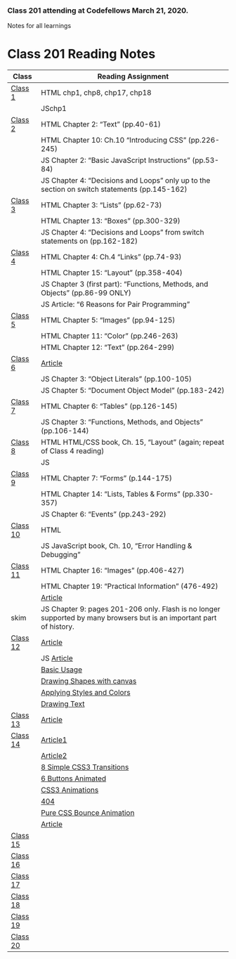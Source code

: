 ### Class 201 attending at Codefellows March 21, 2020. 
Notes for all learnings

# Class 201 Reading Notes

| Class    | Reading Assignment|
---------|----------------------|
|[Class 1](https://misalz.github.io/Reading-Notes/Class-01.md)| HTML chp1, chp8, chp17, chp18|
||JSchp1|
|[Class 2](https://misalz.github.io/Reading-Notes/Class-02.md)  | HTML Chapter 2: “Text” (pp.40-61)
|         | HTML Chapter 10: Ch.10 “Introducing CSS” (pp.226-245)
|         | JS  Chapter 2: “Basic JavaScript Instructions” (pp.53-84)
|         | JS  Chapter 4: “Decisions and Loops” only up to the section on switch statements (pp.145-162)
|[Class 3](https://misalz.github.io/Reading-Notes/Class-03.md)  | HTML Chapter 3: “Lists” (pp.62-73)
|         | HTML Chapter 13: “Boxes” (pp.300-329)
|         | JS  Chapter 4: “Decisions and Loops” from switch statements on (pp.162-182)
|[Class 4](https://misalz.github.io/Reading-Notes/Class-04.md)  | HTML   Chapter 4: Ch.4 “Links” (pp.74-93)
|         | HTML Chapter 15: “Layout” (pp.358-404)
|         | JS Chapter 3 (first part): “Functions, Methods, and Objects” (pp.86-99 ONLY)
|         | JS Article: “6 Reasons for Pair Programming”
|[Class 5](https://misalz.github.io/Reading-Notes/Class-05.md)  | HTML Chapter 5: “Images” (pp.94-125)
|         | HTML Chapter 11: “Color” (pp.246-263)
|         | HTML Chapter 12: “Text” (pp.264-299)
|[Class 6](https://misalz.github.io/Reading-Notes/Class-06.md)  | [Article](http://simpleprogrammer.com/2013/07/15/understanding-the-problem-domain-is-the-hardest-part-of-programming)
|         | JS Chapter 3: “Object Literals” (pp.100-105)
|         | JS Chapter 5: “Document Object Model” (pp.183-242)
|[Class 7](https://misalz.github.io/Reading-Notes/Class-07.md)  | HTML Chapter 6: “Tables” (pp.126-145)
|         | JS Chapter 3: “Functions, Methods, and Objects” (pp.106-144)
|[Class 8](https://misalz.github.io/Reading-Notes/Class-08.md)  | HTML HTML/CSS book, Ch. 15, “Layout” (again; repeat of Class 4 reading)
|         | JS
|[Class 9](https://misalz.github.io/Reading-Notes/Class-09.md)  | HTML Chapter 7: “Forms” (p.144-175)
|         | HTML Chapter 14: “Lists, Tables & Forms” (pp.330-357)
|         | JS Chapter 6: “Events” (pp.243-292)
|[Class 10](https://misalz.github.io/Reading-Notes/Class-10.md) | HTML
|         | JS JavaScript book, Ch. 10, “Error Handling & Debugging”
|[Class 11](https://misalz.github.io/Reading-Notes/Class-11.md) | HTML Chapter 16: “Images” (pp.406-427)
|         | HTML Chapter 19: “Practical Information” (476-492)
|        | [Article](https://developer.mozilla.org/en-US/docs/Learn/JavaScript/Client-side_web_APIs/Video_and_audio_APIs)
| skim   | JS Chapter 9: pages 201-206 only. Flash is no longer supported by many browsers but is an important part of history.
|[Class 12](https://misalz.github.io/Reading-Notes/Class-12.md) | [Article](https://www.webdesignerdepot.com/2013/11/easily-create-stunning-animated-charts-with-chart-js/)
|         | JS [Article](http://www.chartjs.org/docs/)
|         | [Basic Usage](https://developer.mozilla.org/en-US/docs/Web/API/Canvas_API/Tutorial/Basic_usage)
|         | [Drawing Shapes with canvas](https://developer.mozilla.org/en-US/docs/Web/API/Canvas_API/Tutorial/Drawing_shapes)
|         | [Applying Styles and Colors](https://developer.mozilla.org/en-US/docs/Web/API/Canvas_API/Tutorial/Applying_styles_and_colors)
|         | [Drawing Text](https://developer.mozilla.org/en-US/docs/Web/API/Canvas_API/Tutorial/Drawing_text)
|[Class 13](https://misalz.github.io/Reading-Notes/Class-13.md) | [Article](http://diveinto.html5doctor.com/storage.html)
|[Class 14](https://misalz.github.io/Reading-Notes/Class-14.md) | [Article1](https://www.google.com/amp/mobile.nytimes.com/2016/02/28/magazine/what-google-learned-from-its-quest-to-build-the-perfect-team.amp.html)
|         | [Article2](http://learn.shayhowe.com/advanced-html-css/css-transforms/)
|         | [8 Simple CSS3 Transitions](http://learn.shayhowe.com/advanced-html-css/transitions-animations/)
|         | [6 Buttons Animated](http://www.webdesignerdepot.com/2014/05/8-simple-css3-transitions-that-will-wow-your-users)
|         | [CSS3 Animations](http://codepen.io/retyui/pen/ByoaXV)
|         | [404](http://codepen.io/kieranfivestars/pen/MYdQxX)
|         | [Pure CSS Bounce Animation](http://codepen.io/dp_lewis/pen/gCfBv)
|         | [Article](https://www.google.com/amp/mobile.nytimes.com/2016/02/28/magazine/what-google-learned-from-its-quest-to-build-the-perfect-team.amp.html)
|[Class 15](https://misalz.github.io/Reading-Notes/Class-15.md) | |
|[Class 16](https://misalz.github.io/Reading-Notes/Class-16.md) | |
|[Class 17](https://misalz.github.io/Reading-Notes/Class-17.md) | |
|[Class 18](https://misalz.github.io/Reading-Notes/Class-18.md) | |
|[Class 19](https://misalz.github.io/Reading-Notes/Class-19.md) | |
|[Class 20](https://misalz.github.io/Reading-Notes/Class-20.md) | |